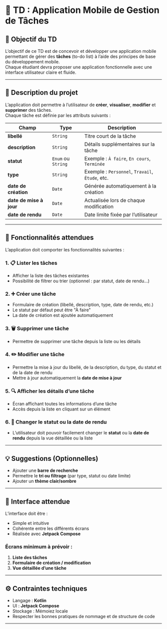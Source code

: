 # 📱 TD : Application Mobile de Gestion de Tâches

## 🎯 Objectif du TD

L’objectif de ce TD est de concevoir et développer une application mobile permettant de gérer des **tâches** (to-do list) à l’aide des principes de base du développement mobile.  
Chaque étudiant devra proposer une application fonctionnelle avec une interface utilisateur claire et fluide.

---

## 🧩 Description du projet

L’application doit permettre à l’utilisateur de **créer**, **visualiser**, **modifier** et **supprimer** des tâches.  
Chaque tâche est définie par les attributs suivants :

| Champ | Type | Description |
|-------|------|--------------|
| **libellé** | `String` | Titre court de la tâche |
| **description** | `String` | Détails supplémentaires sur la tâche |
| **statut** | `Enum` ou `String` | Exemple : `À faire`, `En cours`, `Terminée` |
| **type** | `String` | Exemple : `Personnel`, `Travail`, `Étude`, etc. |
| **date de création** | `Date` | Générée automatiquement à la création |
| **date de mise à jour** | `Date` | Actualisée lors de chaque modification |
| **date de rendu** | `Date` | Date limite fixée par l’utilisateur |

---

## 🧭 Fonctionnalités attendues

L’application doit comporter les fonctionnalités suivantes :

### 1. 📋 Lister les tâches
- Afficher la liste des tâches existantes  
- Possibilité de filtrer ou trier (optionnel : par statut, date de rendu…)

### 2. ➕ Créer une tâche
- Formulaire de création (libellé, description, type, date de rendu, etc.)  
- Le statut par défaut peut être "À faire"  
- La date de création est ajoutée automatiquement  

### 3. 🗑️ Supprimer une tâche
- Permettre de supprimer une tâche depuis la liste ou les détails  

### 4. ✏️ Modifier une tâche
- Permettre la mise à jour du libellé, de la description, du type, du statut et de la date de rendu  
- Mettre à jour automatiquement la **date de mise à jour**

### 5. 🔍 Afficher les détails d’une tâche
- Écran affichant toutes les informations d’une tâche  
- Accès depuis la liste en cliquant sur un élément  

### 6. 🔄 Changer le statut ou la date de rendu
- L’utilisateur doit pouvoir facilement changer le **statut** ou la **date de rendu** depuis la vue détaillée ou la liste  

---

## 💡 Suggestions (Optionnelles)
- Ajouter une **barre de recherche**  
- Permettre le **tri ou filtrage** (par type, statut ou date limite)  
- Ajouter un **thème clair/sombre**  

---

## 🎨 Interface attendue

L’interface doit être :
- Simple et intuitive  
- Cohérente entre les différents écrans  
- Réalisée avec **Jetpack Compose**

### Écrans minimum à prévoir :
1. **Liste des tâches**
2. **Formulaire de création / modification**
3. **Vue détaillée d’une tâche**

---

## ⚙️ Contraintes techniques

- Langage : **Kotlin**
- UI : **Jetpack Compose**
- Stockage : Mémoiez locale
- Respecter les bonnes pratiques de nommage et de structure de code


---
